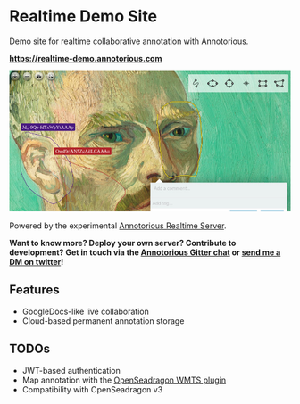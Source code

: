 # Realtime Demo Site

Demo site for realtime collaborative annotation with Annotorious.

__<https://realtime-demo.annotorious.com>__

![Social preview image](social.jpg)

Powered by the experimental
[Annotorious Realtime Server](https://github.com/recogito/realtime-annotation-server).

__Want to know more? Deploy your own server? Contribute to development? Get in touch via the 
[Annotorious Gitter chat](https://gitter.im/recogito/annotorious) or
[send me a DM on twitter](https://twitter.com/aboutgeo)!__

## Features

- GoogleDocs-like live collaboration
- Cloud-based permanent annotation storage

## TODOs

- JWT-based authentication
- Map annotation with the [OpenSeadragon WMTS plugin](https://github.com/recogito/openseadragon-wmts)
- Compatibility with OpenSeadragon v3

